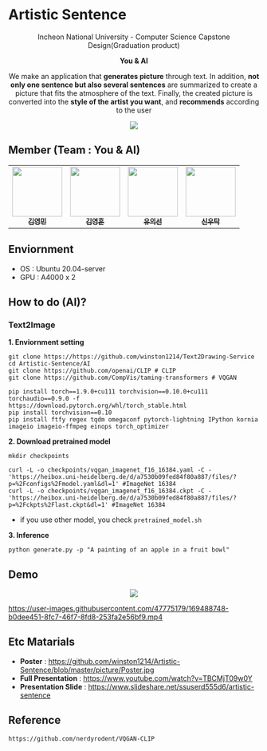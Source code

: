 # Artistic Sentence

<p align='center'>
  Incheon National University - Computer Science Capstone Design(Graduation product)
</p>

<p align='center'>
  <b>You & AI</b>
</p>

<p align='center'> We make an application that <b>generates picture</b> through text. In addition, <b>not only one sentence but also several sentences</b> are summarized to create a picture that fits the atmosphere of the text. Finally, the created picture is converted into the <b>style of the artist you want</b>, and <b>recommends</b> according to the user</p>

<p align='center'>
  <img src='https://github.com/winston1214/Artistic-Sentence/blob/master/picture/full_architecture.PNG?raw=true'></img>
</p>

## Member (Team : You & AI)

<table>
  <tr>
      <td align="center"><a href="https://github.com/winston1214"><img src="https://avatars.githubusercontent.com/u/47775179?v=4" width="100" height="100"><br /><sub><b>김영민</b></sub></td>
      <td align="center"><a href="https://github.com/kkyh1125"><img src="https://avatars.githubusercontent.com/u/90811540?v=4" width="100" height="100"><br /><sub><b>김영훈</b></sub></td>
      <td align="center"><a href="https://github.com/Caution-Sun"><img src="https://avatars.githubusercontent.com/u/60997821?v=4" width="100" height="100"><br /><sub><b>유의선</b></sub></td>
      <td align="center"><a href="https://github.com/wootak96"><img src="https://avatars.githubusercontent.com/u/68039225?v=4" width="100" height="100"><br /><sub><b>신우탁</b></sub></td>
     </tr>
</table>

## Enviornment

- OS : Ubuntu 20.04-server
- GPU : A4000 x 2

## How to do (AI)?

### Text2Image

**1. Enviornment setting**
```
git clone https://https://github.com/winston1214/Text2Drawing-Service
cd Artistic-Sentence/AI
git clone https://github.com/openai/CLIP # CLIP
git clone https://github.com/CompVis/taming-transformers # VQGAN
```

```
pip install torch==1.9.0+cu111 torchvision==0.10.0+cu111 torchaudio==0.9.0 -f https://download.pytorch.org/whl/torch_stable.html
pip install torchvision==0.10
pip install ftfy regex tqdm omegaconf pytorch-lightning IPython kornia imageio imageio-ffmpeg einops torch_optimizer
```

**2. Download pretrained model**
```
mkdir checkpoints

curl -L -o checkpoints/vqgan_imagenet_f16_16384.yaml -C - 'https://heibox.uni-heidelberg.de/d/a7530b09fed84f80a887/files/?p=%2Fconfigs%2Fmodel.yaml&dl=1' #ImageNet 16384
curl -L -o checkpoints/vqgan_imagenet_f16_16384.ckpt -C - 'https://heibox.uni-heidelberg.de/d/a7530b09fed84f80a887/files/?p=%2Fckpts%2Flast.ckpt&dl=1' #ImageNet 16384
```

- if you use other model, you check ```pretrained_model.sh```

**3. Inference**
```
python generate.py -p "A painting of an apple in a fruit bowl"
```


## Demo

<p align='center'>
  <img src='https://github.com/winston1214/Artistic-Sentence/blob/master/picture/UI.PNG?raw=true'></img>
</p>

https://user-images.githubusercontent.com/47775179/169488748-b0dee451-8fc7-46f7-8fd8-253fa2e56bf9.mp4

## Etc Matarials

- **Poster** : https://github.com/winston1214/Artistic-Sentence/blob/master/picture/Poster.jpg
- **Full Presentation** : https://www.youtube.com/watch?v=TBCMjT09w0Y
- **Presentation Slide** : https://www.slideshare.net/ssuserd555d6/artistic-sentence

## Reference
```
https://github.com/nerdyrodent/VQGAN-CLIP
```
